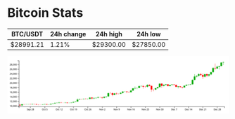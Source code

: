 # Bitcoin Stats

BTC/USDT|24h change|24h high|24h low|
|---|---|---|---|
|$28991.21|1.21%|$29300.00|$27850.00|

<img src="./chart.svg">
